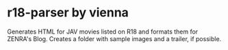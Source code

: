 # r18-parser by vienna

Generates HTML for JAV movies listed on R18 and formats them for ZENRA's Blog.
Creates a folder with sample images and a trailer, if possible.